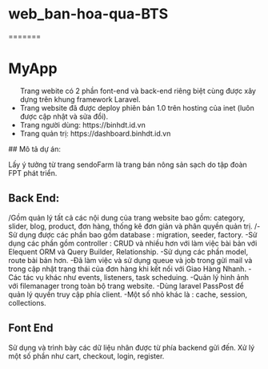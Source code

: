 # web_ban-hoa-qua-BTS
=======
# MyApp
<ul>
Trang webite có 2 phần font-end và back-end riêng biệt cùng được xây dựng trên khung framework Laravel.
<li>Trang website đã được deploy phiên bản 1.0 trên hosting của inet (luôn được cập nhật và sửa đổi).</li>
<li>Trang người dùng: https://binhdt.id.vn </li>
<li>Trang quản trị: https://dashboard.binhdt.id.vn</li>
</ul>
## Mô tả dự án:

Lấy ý tưởng từ trang sendoFarm là trang bán nông sản sạch do tập đoàn FPT phát triển.

## Back End:

/Gồm quản lý tất cả các nội dung của trang website bao gồm: category, slider, blog, product, đơn hàng, thống kê đơn giản và phân quyền quản trị.
/-Sử dụng được các phần bao gồm database : migration, seeder, factory.
-Sử dụng các phần gồm controller : CRUD và nhiều hơn với làm việc bài bản với Elequent ORM và Query Builder, Relationship.
-Sử dụng các phần model, route bài bản hơn.
-Đã làm việc và sử dụng queue và job trong gửi mail và trong cập nhật trạng thái của đơn hàng khi kết nối với Giao Hàng Nhanh.
-Các tác vụ khác như events, listeners, task scheduing.
-Quản lý hình ảnh với filemanager trong toàn bộ trang website.
-Dùng laravel PassPost để quản lý quyền truy cập phía client.
-Một số nhỏ khác là : cache, session, collections.

## Font End
Sử dụng và trình bày các dữ liệu nhân được từ phía backend gửi đến. 
Xử lý một số phần như cart, checkout, login, register.
